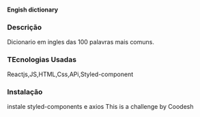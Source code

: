 

#### Engish dictionary

### Descrição
Dicionario em ingles das 100 palavras mais comuns.

### TEcnologias Usadas
Reactjs,JS,HTML,Css,APi,Styled-component

### Instalação
instale styled-components e axios
This is a challenge by Coodesh
